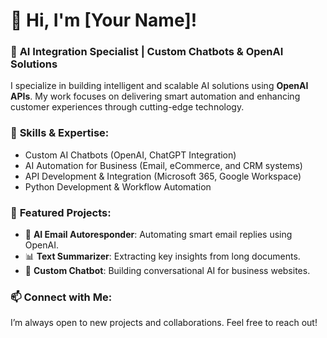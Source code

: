 # 👋 Hi, I'm [Your Name]!

### 🚀 **AI Integration Specialist | Custom Chatbots & OpenAI Solutions**

I specialize in building intelligent and scalable AI solutions using **OpenAI APIs**. My work focuses on delivering smart automation and enhancing customer experiences through cutting-edge technology.

### 🔧 **Skills & Expertise:**
- Custom AI Chatbots (OpenAI, ChatGPT Integration)
- AI Automation for Business (Email, eCommerce, and CRM systems)
- API Development & Integration (Microsoft 365, Google Workspace)
- Python Development & Workflow Automation

### 📌 **Featured Projects:**
- 🤖 **AI Email Autoresponder**: Automating smart email replies using OpenAI.
- 📊 **Text Summarizer**: Extracting key insights from long documents.
- 💬 **Custom Chatbot**: Building conversational AI for business websites.

### 📫 **Connect with Me:**
I’m always open to new projects and collaborations. Feel free to reach out!
